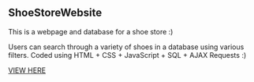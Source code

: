 ShoeStoreWebsite
-

This is a webpage and database for a shoe store :)

Users can search through a variety of shoes in a database using various filters. 
Coded using HTML + CSS + JavaScript + SQL + AJAX Requests :)

[VIEW HERE](https://georgiapoppy.github.io/shoestore/shoe.html)
